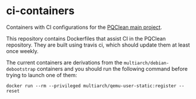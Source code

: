 # ci-containers
Containers with CI configurations for the [PQClean main project](/PQClean/PQClean).

This repository contains Dockerfiles that assist CI in the PQClean repository.
They are built using travis ci, which should update them at least once weekly.

The current containers are derivations from the `multiarch/debian-debootstrap` containers and you should run the following command before trying to launch one of them:

    docker run --rm --privileged multiarch/qemu-user-static:register --reset
